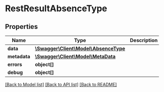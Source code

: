 # RestResultAbsenceType

## Properties

 Name         | Type                                                    | Description | Notes      
--------------|---------------------------------------------------------|-------------|------------
 **data**     | [**\Swagger\Client\Model\AbsenceType**](AbsenceType.md) |             | [optional] 
 **metadata** | [**\Swagger\Client\Model\MetaData**](MetaData.md)       |             | [optional] 
 **errors**   | **object[]**                                            |             | [optional] 
 **debug**    | **object[]**                                            |             | [optional] 

[[Back to Model list]](../README.md#documentation-for-models) [[Back to API list]](../README.md#documentation-for-api-endpoints) [[Back to README]](../README.md)


